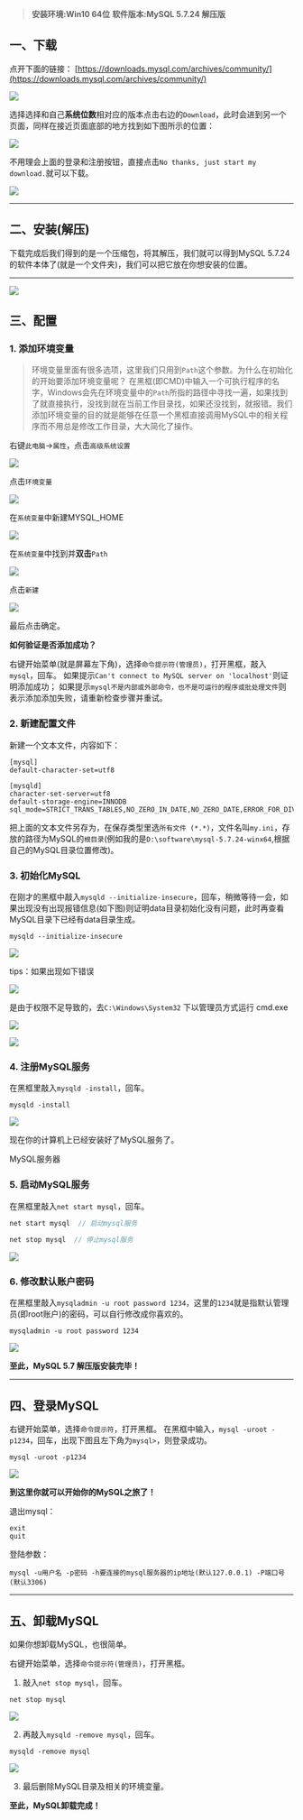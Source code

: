 > **安装环境:Win10 64位**
**软件版本:MySQL 5.7.24 解压版**


## 一、下载

点开下面的链接：
[https://downloads.mysql.com/archives/community/](https://downloads.mysql.com/archives/community/)

![](assets/【mysql】MySQL安装文档/1.png)

选择选择和自己**系统位数**相对应的版本点击右边的`Download`，此时会进到另一个页面，同样在接近页面底部的地方找到如下图所示的位置：

![](assets/【mysql】MySQL安装文档/2.png)

不用理会上面的登录和注册按钮，直接点击`No thanks, just start my download.`就可以下载。

![](assets/【mysql】MySQL安装文档/3.png)

---

## 二、安装(解压)

下载完成后我们得到的是一个压缩包，将其解压，我们就可以得到MySQL 5.7.24的软件本体了(就是一个文件夹)，我们可以把它放在你想安装的位置。

---

![](assets/【mysql】MySQL安装文档/4.png)

## 三、配置

### 1. 添加环境变量

> 环境变量里面有很多选项，这里我们只用到`Path`这个参数。为什么在初始化的开始要添加环境变量呢？
在黑框(即CMD)中输入一个可执行程序的名字，Windows会先在环境变量中的`Path`所指的路径中寻找一遍，如果找到了就直接执行，没找到就在当前工作目录找，如果还没找到，就报错。我们添加环境变量的目的就是能够在任意一个黑框直接调用MySQL中的相关程序而不用总是修改工作目录，大大简化了操作。


右键`此电脑`→`属性`，点击`高级系统设置`

![](assets/【mysql】MySQL安装文档/5.png)

点击`环境变量`

![](assets/【mysql】MySQL安装文档/6.png)

在`系统变量`中新建MYSQL_HOME

![](assets/【mysql】MySQL安装文档/7.png)

在`系统变量`中找到并**双击**`Path`

![](assets/【mysql】MySQL安装文档/8.png)

点击`新建`

![](assets/【mysql】MySQL安装文档/9.png)

最后点击确定。

**如何验证是否添加成功？**

右键开始菜单(就是屏幕左下角)，选择`命令提示符(管理员)`，打开黑框，敲入`mysql`，回车。
如果提示`Can't connect to MySQL server on 'localhost'`则证明添加成功；
如果提示`mysql不是内部或外部命令，也不是可运行的程序或批处理文件`则表示添加添加失败，请重新检查步骤并重试。

### 2. 新建配置文件

新建一个文本文件，内容如下：

```properties
[mysql]
default-character-set=utf8

[mysqld]
character-set-server=utf8
default-storage-engine=INNODB
sql_mode=STRICT_TRANS_TABLES,NO_ZERO_IN_DATE,NO_ZERO_DATE,ERROR_FOR_DIVISION_BY_ZERO,NO_AUTO_CREATE_USER,NO_ENGINE_SUBSTITUTION
```

把上面的文本文件另存为，在保存类型里选`所有文件 (*.*)`，文件名叫`my.ini`，存放的路径为MySQL的`根目录`(例如我的是`D:\software\mysql-5.7.24-winx64`,根据自己的MySQL目录位置修改)。
### 3. 初始化MySQL

在刚才的黑框中敲入`mysqld --initialize-insecure`，回车，稍微等待一会，如果出现没有出现报错信息(如下图)则证明data目录初始化没有问题，此时再查看MySQL目录下已经有data目录生成。

```
mysqld --initialize-insecure
```

![](assets/【mysql】MySQL安装文档/10.png)

tips：如果出现如下错误

![](assets/【mysql】MySQL安装文档/11.png)

是由于权限不足导致的，去`C:\Windows\System32` 下以管理员方式运行 cmd.exe

![](assets/【mysql】MySQL安装文档/12.png)

![](assets/【mysql】MySQL安装文档/13.png)

### 4. 注册MySQL服务

在黑框里敲入`mysqld -install`，回车。

```
mysqld -install
```

![](assets/【mysql】MySQL安装文档/14.png)

现在你的计算机上已经安装好了MySQL服务了。

MySQL服务器

### 5. 启动MySQL服务

在黑框里敲入`net start mysql`，回车。

```java
net start mysql  // 启动mysql服务
    
net stop mysql  // 停止mysql服务
```

![](assets/【mysql】MySQL安装文档/15.png)

### 6. 修改默认账户密码

在黑框里敲入`mysqladmin -u root password 1234`，这里的`1234`就是指默认管理员(即root账户)的密码，可以自行修改成你喜欢的。

```
mysqladmin -u root password 1234
```

![](assets/【mysql】MySQL安装文档/16.png)

**至此，MySQL 5.7 解压版安装完毕！**

---

## 四、登录MySQL

右键开始菜单，选择`命令提示符`，打开黑框。
在黑框中输入，`mysql -uroot -p1234`，回车，出现下图且左下角为`mysql>`，则登录成功。

```
mysql -uroot -p1234
```

![](assets/【mysql】MySQL安装文档/17.png)

**到这里你就可以开始你的MySQL之旅了！**

退出mysql：

```
exit
quit
```

登陆参数：

```
mysql -u用户名 -p密码 -h要连接的mysql服务器的ip地址(默认127.0.0.1) -P端口号(默认3306)
```

---

## 五、卸载MySQL

如果你想卸载MySQL，也很简单。

右键开始菜单，选择`命令提示符(管理员)`，打开黑框。

1. 敲入`net stop mysql`，回车。

```
net stop mysql
```

![](assets/【mysql】MySQL安装文档/18.png)

2. 再敲入`mysqld -remove mysql`，回车。

```
mysqld -remove mysql
```

![](assets/【mysql】MySQL安装文档/19.png)

3. 最后删除MySQL目录及相关的环境变量。

**至此，MySQL卸载完成！**
